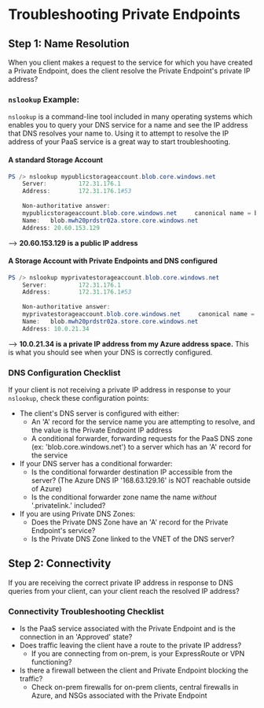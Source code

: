 # Troubleshooting Private Endpoints

## Step 1: Name Resolution

When you client makes a request to the service for which you have created a Private Endpoint, does the client resolve the Private Endpoint's private IP address?

### **`nslookup` Example:**

`nslookup` is a command-line tool included in many operating systems which enables you to query your DNS service for a name and see the IP address that DNS resolves your name to. Using it to attempt to resolve the IP address of your PaaS service is a great way to start troubleshooting.

#### A standard Storage Account

```powershell
PS /> nslookup mypublicstorageaccount.blob.core.windows.net
    Server:         172.31.176.1
    Address:        172.31.176.1#53
    
    Non-authoritative answer:
    mypublicstorageaccount.blob.core.windows.net     canonical name = blob.mwh20prdstr02a.store.core.windows.net.
    Name:   blob.mwh20prdstr02a.store.core.windows.net
    Address: 20.60.153.129
```

--> **20.60.153.129 is a public IP address**

#### A Storage Account with Private Endpoints and DNS configured

```powershell
PS /> nslookup myprivatestorageaccount.blob.core.windows.net
    Server:         172.31.176.1
    Address:        172.31.176.1#53
    
    Non-authoritative answer:
    myprivatestorageaccount.blob.core.windows.net     canonical name = blob.mwh20prdstr02a.store.core.windows.net.
    Name:   blob.mwh20prdstr02a.store.core.windows.net
    Address: 10.0.21.34
```

--> **10.0.21.34 is a private IP address from my Azure address space.** This is what you should see when your DNS is correctly configured.

### DNS Configuration Checklist

If your client is not receiving a private IP address in response to your `nslookup`, check these configuration points:

- The client's DNS server is configured with either:
  - An 'A' record for the service name you are attempting to resolve, and the value is the Private Endpoint IP address
  - A conditional forwarder, forwarding requests for the PaaS DNS zone (ex: 'blob.core.windows.net') to a server which has an 'A' record for the service
- If your DNS server has a conditional forwarder:
  - Is the conditional forwarder destination IP accessible from the server? (The Azure DNS IP '168.63.129.16' is NOT reachable outside of Azure)
  - Is the conditional forwarder zone name the name _without_ '.privatelink.' included?
- If you are using Private DNS Zones:
  - Does the Private DNS Zone have an 'A' record for the Private Endpoint's service?
  - Is the Private DNS Zone linked to the VNET of the DNS server?

## Step 2: Connectivity

If you are receiving the correct private IP address in response to DNS queries from your client, can your client reach the resolved IP address?

### Connectivity Troubleshooting Checklist

- Is the PaaS service associated with the Private Endpoint and is the connection in an 'Approved' state?
- Does traffic leaving the client have a route to the private IP address?
  - If you are connecting from on-prem, is your ExpressRoute or VPN functioning?
- Is there a firewall between the client and Private Endpoint blocking the traffic?
  - Check on-prem firewalls for on-prem clients, central firewalls in Azure, and NSGs associated with the Private Endpoint
